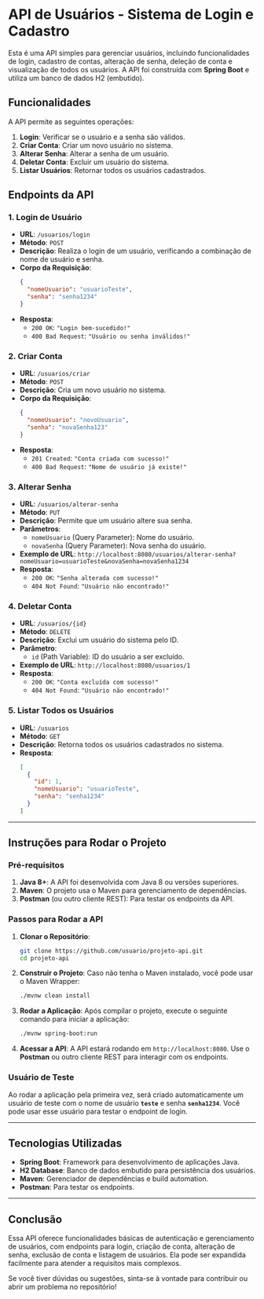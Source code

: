 

# **API de Usuários - Sistema de Login e Cadastro**

Esta é uma API simples para gerenciar usuários, incluindo funcionalidades de login, cadastro de contas, alteração de senha, deleção de conta e visualização de todos os usuários. A API foi construída com **Spring Boot** e utiliza um banco de dados H2 (embutido).

## **Funcionalidades**
A API permite as seguintes operações:

1. **Login**: Verificar se o usuário e a senha são válidos.
2. **Criar Conta**: Criar um novo usuário no sistema.
3. **Alterar Senha**: Alterar a senha de um usuário.
4. **Deletar Conta**: Excluir um usuário do sistema.
5. **Listar Usuários**: Retornar todos os usuários cadastrados.

## **Endpoints da API**

### **1. Login de Usuário**
- **URL**: `/usuarios/login`
- **Método**: `POST`
- **Descrição**: Realiza o login de um usuário, verificando a combinação de nome de usuário e senha.
- **Corpo da Requisição**:
  ```json
  {
    "nomeUsuario": "usuarioTeste",
    "senha": "senha1234"
  }
  ```
- **Resposta**:
  - `200 OK`: `"Login bem-sucedido!"`
  - `400 Bad Request`: `"Usuário ou senha inválidos!"`

### **2. Criar Conta**
- **URL**: `/usuarios/criar`
- **Método**: `POST`
- **Descrição**: Cria um novo usuário no sistema.
- **Corpo da Requisição**:
  ```json
  {
    "nomeUsuario": "novoUsuario",
    "senha": "novaSenha123"
  }
  ```
- **Resposta**:
  - `201 Created`: `"Conta criada com sucesso!"`
  - `400 Bad Request`: `"Nome de usuário já existe!"`

### **3. Alterar Senha**
- **URL**: `/usuarios/alterar-senha`
- **Método**: `PUT`
- **Descrição**: Permite que um usuário altere sua senha.
- **Parâmetros**:
  - `nomeUsuario` (Query Parameter): Nome do usuário.
  - `novaSenha` (Query Parameter): Nova senha do usuário.
- **Exemplo de URL**: `http://localhost:8080/usuarios/alterar-senha?nomeUsuario=usuarioTeste&novaSenha=novaSenha1234`
- **Resposta**:
  - `200 OK`: `"Senha alterada com sucesso!"`
  - `404 Not Found`: `"Usuário não encontrado!"`

### **4. Deletar Conta**
- **URL**: `/usuarios/{id}`
- **Método**: `DELETE`
- **Descrição**: Exclui um usuário do sistema pelo ID.
- **Parâmetro**:
  - `id` (Path Variable): ID do usuário a ser excluído.
- **Exemplo de URL**: `http://localhost:8080/usuarios/1`
- **Resposta**:
  - `200 OK`: `"Conta excluída com sucesso!"`
  - `404 Not Found`: `"Usuário não encontrado!"`

### **5. Listar Todos os Usuários**
- **URL**: `/usuarios`
- **Método**: `GET`
- **Descrição**: Retorna todos os usuários cadastrados no sistema.
- **Resposta**:
  ```json
  [
    {
      "id": 1,
      "nomeUsuario": "usuarioTeste",
      "senha": "senha1234"
    }
  ]
  ```

---

## **Instruções para Rodar o Projeto**

### **Pré-requisitos**

1. **Java 8+**: A API foi desenvolvida com Java 8 ou versões superiores.
2. **Maven**: O projeto usa o Maven para gerenciamento de dependências.
3. **Postman** (ou outro cliente REST): Para testar os endpoints da API.

### **Passos para Rodar a API**

1. **Clonar o Repositório**:
   ```bash
   git clone https://github.com/usuario/projeto-api.git
   cd projeto-api
   ```

2. **Construir o Projeto**:
   Caso não tenha o Maven instalado, você pode usar o Maven Wrapper:
   ```bash
   ./mvnw clean install
   ```

3. **Rodar a Aplicação**:
   Após compilar o projeto, execute o seguinte comando para iniciar a aplicação:
   ```bash
   ./mvnw spring-boot:run
   ```

4. **Acessar a API**:
   A API estará rodando em `http://localhost:8080`. Use o **Postman** ou outro cliente REST para interagir com os endpoints.

### **Usuário de Teste**
Ao rodar a aplicação pela primeira vez, será criado automaticamente um usuário de teste com o nome de usuário **`teste`** e senha **`senha1234`**. Você pode usar esse usuário para testar o endpoint de login.

---

## **Tecnologias Utilizadas**
- **Spring Boot**: Framework para desenvolvimento de aplicações Java.
- **H2 Database**: Banco de dados embutido para persistência dos usuários.
- **Maven**: Gerenciador de dependências e build automation.
- **Postman**: Para testar os endpoints.

---

## **Conclusão**
Essa API oferece funcionalidades básicas de autenticação e gerenciamento de usuários, com endpoints para login, criação de conta, alteração de senha, exclusão de conta e listagem de usuários. Ela pode ser expandida facilmente para atender a requisitos mais complexos.

Se você tiver dúvidas ou sugestões, sinta-se à vontade para contribuir ou abrir um problema no repositório!


